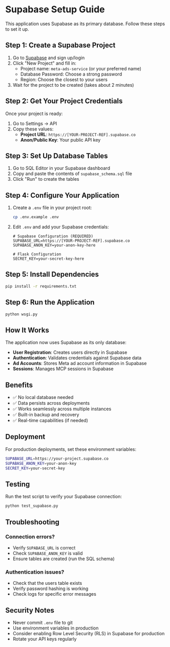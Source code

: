 # Supabase Setup Guide

This application uses Supabase as its primary database. Follow these steps to set it up.

## Step 1: Create a Supabase Project

1. Go to [Supabase](https://supabase.com) and sign up/login
2. Click "New Project" and fill in:
   - Project name: `meta-ads-service` (or your preferred name)
   - Database Password: Choose a strong password
   - Region: Choose the closest to your users
3. Wait for the project to be created (takes about 2 minutes)

## Step 2: Get Your Project Credentials

Once your project is ready:

1. Go to Settings → API
2. Copy these values:
   - **Project URL**: `https://[YOUR-PROJECT-REF].supabase.co`
   - **Anon/Public Key**: Your public API key

## Step 3: Set Up Database Tables

1. Go to SQL Editor in your Supabase dashboard
2. Copy and paste the contents of `supabase_schema.sql` file
3. Click "Run" to create the tables

## Step 4: Configure Your Application

1. Create a `.env` file in your project root:
   ```bash
   cp .env.example .env
   ```

2. Edit `.env` and add your Supabase credentials:
   ```env
   # Supabase Configuration (REQUIRED)
   SUPABASE_URL=https://[YOUR-PROJECT-REF].supabase.co
   SUPABASE_ANON_KEY=your-anon-key-here
   
   # Flask Configuration
   SECRET_KEY=your-secret-key-here
   ```

## Step 5: Install Dependencies

```bash
pip install -r requirements.txt
```

## Step 6: Run the Application

```bash
python wsgi.py
```

## How It Works

The application now uses Supabase as its only database:

- **User Registration**: Creates users directly in Supabase
- **Authentication**: Validates credentials against Supabase data
- **Ad Accounts**: Stores Meta ad account information in Supabase
- **Sessions**: Manages MCP sessions in Supabase

## Benefits

- ✅ No local database needed
- ✅ Data persists across deployments
- ✅ Works seamlessly across multiple instances
- ✅ Built-in backup and recovery
- ✅ Real-time capabilities (if needed)

## Deployment

For production deployments, set these environment variables:

```bash
SUPABASE_URL=https://your-project.supabase.co
SUPABASE_ANON_KEY=your-anon-key
SECRET_KEY=your-secret-key
```

## Testing

Run the test script to verify your Supabase connection:

```bash
python test_supabase.py
```

## Troubleshooting

### Connection errors?
- Verify `SUPABASE_URL` is correct
- Check `SUPABASE_ANON_KEY` is valid
- Ensure tables are created (run the SQL schema)

### Authentication issues?
- Check that the users table exists
- Verify password hashing is working
- Check logs for specific error messages

## Security Notes

- Never commit `.env` file to git
- Use environment variables in production
- Consider enabling Row Level Security (RLS) in Supabase for production
- Rotate your API keys regularly